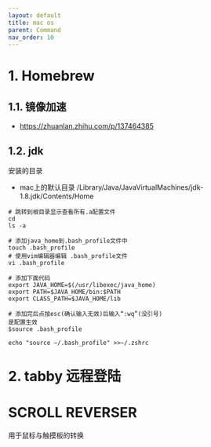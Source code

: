```yaml
---
layout: default
title: mac os
parent: Command
nav_order: 10
---
```


# 1. Homebrew

## 1.1. 镜像加速

- https://zhuanlan.zhihu.com/p/137464385

## 1.2. jdk

安装的目录

- mac上的默认目录 /Library/Java/JavaVirtualMachines/jdk-1.8.jdk/Contents/Home

```shell
# 跳转到根目录显示查看所有.a配置文件
cd
ls -a

# 添加java_home到.bash_profile文件中
touch .bash_profile
# 使用vim编辑器编辑 .bash_profile文件
vi .bash_profile

# 添加下面代码
export JAVA_HOME=$(/usr/libexec/java_home)
export PATH=$JAVA_HOME/bin:$PATH
export CLASS_PATH=$JAVA_HOME/lib

# 添加完后点按esc(确认输入无效)后输入“:wq”(没引号)
是配置生效
$source .bash_profile

echo "source ~/.bash_profile" >>~/.zshrc

```

# 2. tabby 远程登陆

# SCROLL REVERSER

用于鼠标与触摸板的转换